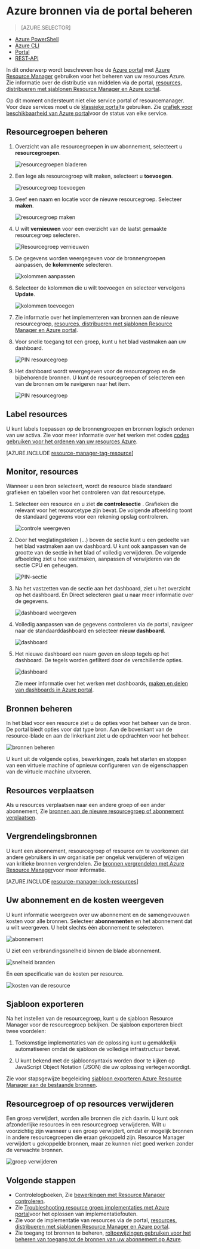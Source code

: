 <properties 
    pageTitle="Azure portal gebruiken voor het beheren van bronnen Azure | Microsoft Azure" 
    description="Azure portal en Azure Resource beheren gebruiken om uw bronnen te beheren. Het werken met dashboards voor het controleren van de resources bevat." 
    services="azure-resource-manager,azure-portal" 
    documentationCenter="" 
    authors="tfitzmac" 
    manager="timlt" 
    editor="tysonn"/>

<tags 
    ms.service="azure-resource-manager" 
    ms.workload="multiple" 
    ms.tgt_pltfrm="na" 
    ms.devlang="na" 
    ms.topic="article" 
    ms.date="09/12/2016" 
    ms.author="tomfitz"/>

# <a name="manage-azure-resources-through-portal"></a>Azure bronnen via de portal beheren

> [AZURE.SELECTOR]
- [Azure PowerShell](../powershell-azure-resource-manager.md)
- [Azure CLI](../xplat-cli-azure-resource-manager.md)
- [Portal](resource-group-portal.md) 
- [REST-API](../resource-manager-rest-api.md)

In dit onderwerp wordt beschreven hoe de [Azure portal](https://portal.azure.com) met [Azure Resource Manager](../azure-resource-manager/resource-group-overview.md) gebruiken voor het beheren van uw resources Azure. Zie informatie over de distributie van middelen via de portal, [resources, distribueren met sjablonen Resource Manager en Azure portal](../resource-group-template-deploy-portal.md).

Op dit moment ondersteunt niet elke service portal of resourcemanager. Voor deze services moet u de [klassieke portal](https://manage.windowsazure.com)te gebruiken. Zie [grafiek voor beschikbaarheid van Azure portal](https://azure.microsoft.com/features/azure-portal/availability/)voor de status van elke service.

## <a name="manage-resource-groups"></a>Resourcegroepen beheren

1. Overzicht van alle resourcegroepen in uw abonnement, selecteert u **resourcegroepen**.

    ![resourcegroepen bladeren](./media/resource-group-portal/browse-groups.png)

1. Een lege als resourcegroep wilt maken, selecteert u **toevoegen**.

    ![resourcegroep toevoegen](./media/resource-group-portal/add-resource-group.png)

1. Geef een naam en locatie voor de nieuwe resourcegroep. Selecteer **maken**.

    ![resourcegroep maken](./media/resource-group-portal/create-empty-group.png)

1. U wilt **vernieuwen** voor een overzicht van de laatst gemaakte resourcegroep selecteren.

    ![Resourcegroep vernieuwen](./media/resource-group-portal/refresh-resource-groups.png)

1. De gegevens worden weergegeven voor de bronnengroepen aanpassen, de **kolommen**te selecteren.

    ![kolommen aanpassen](./media/resource-group-portal/select-columns.png)

1. Selecteer de kolommen die u wilt toevoegen en selecteer vervolgens **Update**.

    ![kolommen toevoegen](./media/resource-group-portal/add-columns.png)

1. Zie informatie over het implementeren van bronnen aan de nieuwe resourcegroep, [resources, distribueren met sjablonen Resource Manager en Azure portal](../resource-group-template-deploy-portal.md).

1. Voor snelle toegang tot een groep, kunt u het blad vastmaken aan uw dashboard.

    ![PIN resourcegroep](./media/resource-group-portal/pin-group.png)

1. Het dashboard wordt weergegeven voor de resourcegroep en de bijbehorende bronnen. U kunt de resourcegroepen of selecteren een van de bronnen om te navigeren naar het item.

    ![PIN resourcegroep](./media/resource-group-portal/show-resource-group-dashboard.png)

## <a name="tag-resources"></a>Label resources

U kunt labels toepassen op de bronnengroepen en bronnen logisch ordenen van uw activa. Zie voor meer informatie over het werken met codes [codes gebruiken voor het ordenen van uw resources Azure](../resource-group-using-tags.md).

[AZURE.INCLUDE [resource-manager-tag-resource](../../includes/resource-manager-tag-resources.md)]

## <a name="monitor-resources"></a>Monitor, resources

Wanneer u een bron selecteert, wordt de resource blade standaard grafieken en tabellen voor het controleren van dat resourcetype.

1. Selecteer een resource en u ziet **de controlesectie** . Grafieken die relevant voor het resourcetype zijn bevat. De volgende afbeelding toont de standaard gegevens voor een rekening opslag controleren.

    ![controle weergeven](./media/resource-group-portal/show-monitoring.png)

1. Door het weglatingsteken (...) boven de sectie kunt u een gedeelte van het blad vastmaken aan uw dashboard. U kunt ook aanpassen van de grootte van de sectie in het blad of volledig verwijderen. De volgende afbeelding ziet u hoe vastmaken, aanpassen of verwijderen van de sectie CPU en geheugen.

    ![PIN-sectie](./media/resource-group-portal/pin-cpu-section.png)

1. Na het vastzetten van de sectie aan het dashboard, ziet u het overzicht op het dashboard. En Direct selecteren gaat u naar meer informatie over de gegevens.

    ![dashboard weergeven](./media/resource-group-portal/view-startboard.png)

1. Volledig aanpassen van de gegevens controleren via de portal, navigeer naar de standaarddashboard en selecteer **nieuw dashboard**.

    ![dashboard](./media/resource-group-portal/dashboard.png)

1. Het nieuwe dashboard een naam geven en sleep tegels op het dashboard. De tegels worden gefilterd door de verschillende opties.

    ![dashboard](./media/resource-group-portal/create-dashboard.png)

     Zie meer informatie over het werken met dashboards, [maken en delen van dashboards in Azure portal](azure-portal-dashboards.md).

## <a name="manage-resources"></a>Bronnen beheren

In het blad voor een resource ziet u de opties voor het beheer van de bron. De portal biedt opties voor dat type bron. Aan de bovenkant van de resource-blade en aan de linkerkant ziet u de opdrachten voor het beheer.

![bronnen beheren](./media/resource-group-portal/manage-resources.png)

U kunt uit de volgende opties, bewerkingen, zoals het starten en stoppen van een virtuele machine of opnieuw configureren van de eigenschappen van de virtuele machine uitvoeren.

## <a name="move-resources"></a>Resources verplaatsen

Als u resources verplaatsen naar een andere groep of een ander abonnement, Zie [bronnen aan de nieuwe resourcegroep of abonnement verplaatsen](../resource-group-move-resources.md).

## <a name="lock-resources"></a>Vergrendelingsbronnen

U kunt een abonnement, resourcegroep of resource om te voorkomen dat andere gebruikers in uw organisatie per ongeluk verwijderen of wijzigen van kritieke bronnen vergrendelen. Zie [bronnen vergrendelen met Azure Resource Manager](../resource-group-lock-resources.md)voor meer informatie.

[AZURE.INCLUDE [resource-manager-lock-resources](../../includes/resource-manager-lock-resources.md)]

## <a name="view-your-subscription-and-costs"></a>Uw abonnement en de kosten weergeven

U kunt informatie weergeven over uw abonnement en de samengevouwen kosten voor alle bronnen. Selecteer **abonnementen** en het abonnement dat u wilt weergeven. U hebt slechts één abonnement te selecteren.

![abonnement](./media/resource-group-portal/select-subscription.png)

U ziet een verbrandingssnelheid binnen de blade abonnement.

![snelheid branden](./media/resource-group-portal/burn-rate.png)

En een specificatie van de kosten per resource.

![kosten van de resource](./media/resource-group-portal/cost-by-resource.png)

## <a name="export-template"></a>Sjabloon exporteren

Na het instellen van de resourcegroep, kunt u de sjabloon Resource Manager voor de resourcegroep bekijken. De sjabloon exporteren biedt twee voordelen:

1. Toekomstige implementaties van de oplossing kunt u gemakkelijk automatiseren omdat de sjabloon de volledige infrastructuur bevat.

2. U kunt bekend met de sjabloonsyntaxis worden door te kijken op JavaScript Object Notation (JSON) die uw oplossing vertegenwoordigt.

Zie voor stapsgewijze begeleiding [sjabloon exporteren Azure Resource Manager aan de bestaande bronnen](../resource-manager-export-template.md).

## <a name="delete-resource-group-or-resources"></a>Resourcegroep of op resources verwijderen

Een groep verwijdert, worden alle bronnen die zich daarin. U kunt ook afzonderlijke resources in een resourcegroep verwijderen. Wilt u voorzichtig zijn wanneer u een groep verwijdert, omdat er mogelijk bronnen in andere resourcegroepen die eraan gekoppeld zijn. Resource Manager verwijdert u gekoppelde bronnen, maar ze kunnen niet goed werken zonder de verwachte bronnen.

![groep verwijderen](./media/resource-group-portal/delete-group.png)

## <a name="next-steps"></a>Volgende stappen

- Controlelogboeken, Zie [bewerkingen met Resource Manager controleren](../resource-group-audit.md).
- Zie [Troubleshooting resource groep implementaties met Azure portal](../resource-manager-troubleshoot-deployments-portal.md)voor het oplossen van implementatiefouten.
- Zie voor de implementatie van resources via de portal, [resources, distribueren met sjablonen Resource Manager en Azure portal](../resource-group-template-deploy-portal.md).
- Zie toegang tot bronnen te beheren, [roltoewijzingen gebruiken voor het beheren van toegang tot de bronnen van uw abonnement op Azure](../active-directory/role-based-access-control-configure.md).







